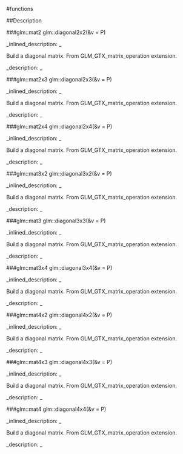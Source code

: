 #functions


<!--
_visible: True_
_advanced: False_
-->

##Description





<!----------------------------------------------------------------------------->

###glm::mat2 glm::diagonal2x2(&v = P)

<!--
_syntax: glm::diagonal2x2(&v = P)_
_name: glm::diagonal2x2_
_returns: glm::mat2_
_returns_description: _
_parameters: const glm::vec2 &v=P_
_version_started: 0.10.0_
_version_deprecated: _
_summary: _
_constant: False_
_static: False_
_visible: True_
_advanced: False_
-->

_inlined_description: _

 Build a diagonal matrix.
 From GLM_GTX_matrix_operation extension.





_description: _







<!----------------------------------------------------------------------------->

###glm::mat2x3 glm::diagonal2x3(&v = P)

<!--
_syntax: glm::diagonal2x3(&v = P)_
_name: glm::diagonal2x3_
_returns: glm::mat2x3_
_returns_description: _
_parameters: const glm::vec2 &v=P_
_version_started: 0.10.0_
_version_deprecated: _
_summary: _
_constant: False_
_static: False_
_visible: True_
_advanced: False_
-->

_inlined_description: _

 Build a diagonal matrix.
 From GLM_GTX_matrix_operation extension.





_description: _







<!----------------------------------------------------------------------------->

###glm::mat2x4 glm::diagonal2x4(&v = P)

<!--
_syntax: glm::diagonal2x4(&v = P)_
_name: glm::diagonal2x4_
_returns: glm::mat2x4_
_returns_description: _
_parameters: const glm::vec2 &v=P_
_version_started: 0.10.0_
_version_deprecated: _
_summary: _
_constant: False_
_static: False_
_visible: True_
_advanced: False_
-->

_inlined_description: _

 Build a diagonal matrix.
 From GLM_GTX_matrix_operation extension.





_description: _







<!----------------------------------------------------------------------------->

###glm::mat3x2 glm::diagonal3x2(&v = P)

<!--
_syntax: glm::diagonal3x2(&v = P)_
_name: glm::diagonal3x2_
_returns: glm::mat3x2_
_returns_description: _
_parameters: const glm::vec2 &v=P_
_version_started: 0.10.0_
_version_deprecated: _
_summary: _
_constant: False_
_static: False_
_visible: True_
_advanced: False_
-->

_inlined_description: _

 Build a diagonal matrix.
 From GLM_GTX_matrix_operation extension.





_description: _







<!----------------------------------------------------------------------------->

###glm::mat3 glm::diagonal3x3(&v = P)

<!--
_syntax: glm::diagonal3x3(&v = P)_
_name: glm::diagonal3x3_
_returns: glm::mat3_
_returns_description: _
_parameters: const glm::vec3 &v=P_
_version_started: 0.10.0_
_version_deprecated: _
_summary: _
_constant: False_
_static: False_
_visible: True_
_advanced: False_
-->

_inlined_description: _

 Build a diagonal matrix.
 From GLM_GTX_matrix_operation extension.





_description: _







<!----------------------------------------------------------------------------->

###glm::mat3x4 glm::diagonal3x4(&v = P)

<!--
_syntax: glm::diagonal3x4(&v = P)_
_name: glm::diagonal3x4_
_returns: glm::mat3x4_
_returns_description: _
_parameters: const glm::vec3 &v=P_
_version_started: 0.10.0_
_version_deprecated: _
_summary: _
_constant: False_
_static: False_
_visible: True_
_advanced: False_
-->

_inlined_description: _

 Build a diagonal matrix.
 From GLM_GTX_matrix_operation extension.





_description: _







<!----------------------------------------------------------------------------->

###glm::mat4x2 glm::diagonal4x2(&v = P)

<!--
_syntax: glm::diagonal4x2(&v = P)_
_name: glm::diagonal4x2_
_returns: glm::mat4x2_
_returns_description: _
_parameters: const glm::vec2 &v=P_
_version_started: 0.10.0_
_version_deprecated: _
_summary: _
_constant: False_
_static: False_
_visible: True_
_advanced: False_
-->

_inlined_description: _

 Build a diagonal matrix.
 From GLM_GTX_matrix_operation extension.





_description: _







<!----------------------------------------------------------------------------->

###glm::mat4x3 glm::diagonal4x3(&v = P)

<!--
_syntax: glm::diagonal4x3(&v = P)_
_name: glm::diagonal4x3_
_returns: glm::mat4x3_
_returns_description: _
_parameters: const glm::vec3 &v=P_
_version_started: 0.10.0_
_version_deprecated: _
_summary: _
_constant: False_
_static: False_
_visible: True_
_advanced: False_
-->

_inlined_description: _

 Build a diagonal matrix.
 From GLM_GTX_matrix_operation extension.





_description: _







<!----------------------------------------------------------------------------->

###glm::mat4 glm::diagonal4x4(&v = P)

<!--
_syntax: glm::diagonal4x4(&v = P)_
_name: glm::diagonal4x4_
_returns: glm::mat4_
_returns_description: _
_parameters: const glm::vec4 &v=P_
_version_started: 0.10.0_
_version_deprecated: _
_summary: _
_constant: False_
_static: False_
_visible: True_
_advanced: False_
-->

_inlined_description: _

 Build a diagonal matrix.
 From GLM_GTX_matrix_operation extension.





_description: _







<!----------------------------------------------------------------------------->

